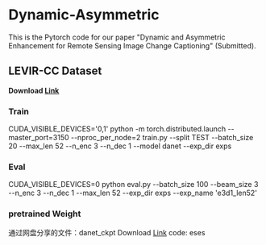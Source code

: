 # Dynamic-Asymmetric

This is the Pytorch code for our paper "Dynamic and Asymmetric Enhancement for Remote Sensing Image Change Captioning" (Submitted).


## LEVIR-CC Dataset 
**Download [Link](https://github.com/Chen-Yang-Liu/LEVIR-CC-Dataset)**


### Train
CUDA_VISIBLE_DEVICES='0,1' python -m torch.distributed.launch --master_port=3150 --nproc_per_node=2 train.py --split TEST --batch_size 20 --max_len 52 --n_enc 3 --n_dec 1 --model danet --exp_dir exps 

### Eval
CUDA_VISIBLE_DEVICES=0 python eval.py --batch_size 100 --beam_size 3 --n_enc 3 --n_dec 1 --max_len 52 --exp_dir exps --exp_name 'e3d1_len52'

### pretrained Weight
 通过网盘分享的文件：danet_ckpt
Download [Link](https://pan.baidu.com/s/1EL0TI1yROffpcmttyqalmA?pwd=eses) code: eses
